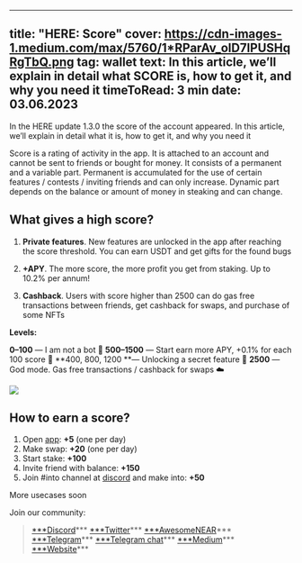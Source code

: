 -----
title: "HERE: Score"
cover: https://cdn-images-1.medium.com/max/5760/1*RParAv_olD7IPUSHqRgTbQ.png
tag: wallet
text: In this article, we’ll explain in detail what SCORE is, how to get it, and why you need it
timeToRead: 3 min
date: 03.06.2023
-----



In the HERE update 1.3.0 the score of the account appeared. In this article, we’ll explain in detail what it is, how to get it, and why you need it

Score is a rating of activity in the app. It is attached to an account and cannot be sent to friends or bought for money. It consists of a permanent and a variable part. Permanent is accumulated for the use of certain features / contests / inviting friends and can only increase. Dynamic part depends on the balance or amount of money in steaking and can change.

## What gives a high score?

1. **Private features**. New features are unlocked in the app after reaching the score threshold. You can earn USDT and get gifts for the found bugs

2. **+APY**. The more score, the more profit you get from staking. Up to 10.2% per annum!

3. **Cashback**. Users with score higher than 2500 can do gas free transactions between friends, get cashback for swaps, and purchase of some NFTs

**Levels:**

**0–100** — I am not a bot 🤖 
**500–1500** — Start earn more APY, +0.1% for each 100 score 💸 
**400, 800, 1200 **— Unlocking a secret feature 🔐 
**2500** — God mode. Gas free transactions / cashback for swaps ☁️

![](https://cdn-images-1.medium.com/max/5760/1*RParAv_olD7IPUSHqRgTbQ.png)

## How to earn a score?

1. Open [app](https://download.herewallet.app/): **+5** (one per day)
2. Make swap: **+20** (one per day)
3. Start stake: **+100**
4. Invite friend with balance: **+150**
5. Join #into channel at [discord](https://discord.gg/AfB5cvtFXH) and make into: **+50**

More usecases soon


Join our community:
> [***Discord](https://discord.gg/AfB5cvtFXH)***
> [***Twitter](https://twitter.com/here_wallet)***
> [***AwesomeNEAR](https://awesomenear.com/here-wallet)***
> [***Telegram](https://t.me/herewallet)***
> [***Telegram chat](https://t.me/herewalletchat)***
> [***Medium](https://medium.com/@nearhere)***
> [***Website](https://herewallet.app/)***
